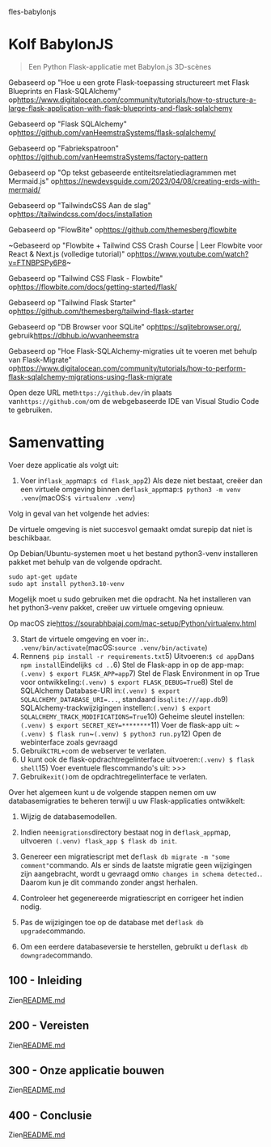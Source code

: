 fles-babylonjs

# Kolf BabylonJS

> Een Python Flask-applicatie met Babylon.js 3D-scènes

Gebaseerd op "Hoe u een grote Flask-toepassing structureert met Flask Blueprints en Flask-SQLAlchemy" op<https://www.digitalocean.com/community/tutorials/how-to-structure-a-large-flask-application-with-flask-blueprints-and-flask-sqlalchemy>

Gebaseerd op "Flask SQLAlchemy" op<https://github.com/vanHeemstraSystems/flask-sqlalchemy/>

Gebaseerd op "Fabriekspatroon" op<https://github.com/vanHeemstraSystems/factory-pattern>

Gebaseerd op "Op tekst gebaseerde entiteitsrelatiediagrammen met Mermaid.js" op<https://newdevsguide.com/2023/04/08/creating-erds-with-mermaid/>

Gebaseerd op "TailwindsCSS Aan de slag" op<https://tailwindcss.com/docs/installation>

Gebaseerd op "FlowBite" op<https://github.com/themesberg/flowbite>

~Gebaseerd op "Flowbite + Tailwind CSS Crash Course | Leer Flowbite voor React & Next.js (volledige tutorial)" op<https://www.youtube.com/watch?v=FTNBPSPy6P8>~

Gebaseerd op "Tailwind CSS Flask - Flowbite" op<https://flowbite.com/docs/getting-started/flask/>

Gebaseerd op "Tailwind Flask Starter" op<https://github.com/themesberg/tailwind-flask-starter>

Gebaseerd op "DB Browser voor SQLite" op<https://sqlitebrowser.org/>, gebruik<https://dbhub.io/wvanheemstra>

Gebaseerd op "Hoe Flask-SQLAlchemy-migraties uit te voeren met behulp van Flask-Migrate" op<https://www.digitalocean.com/community/tutorials/how-to-perform-flask-sqlalchemy-migrations-using-flask-migrate>

Open deze URL met`https://github.dev/`in plaats van`https://github.com/`om de webgebaseerde IDE van Visual Studio Code te gebruiken.

# Samenvatting

Voer deze applicatie als volgt uit:

1) Voer in`flask_app`map:`$ cd flask_app`2) Als deze niet bestaat, creëer dan een virtuele omgeving binnen de`flask_app`map:`$ python3 -m venv .venv`(macOS:`$ virtualenv .venv`)

Volg in geval van het volgende het advies:

De virtuele omgeving is niet succesvol gemaakt omdat surepip dat niet is
beschikbaar.

Op Debian/Ubuntu-systemen moet u het bestand python3-venv installeren
pakket met behulp van de volgende opdracht.

    sudo apt-get update
    sudo apt install python3.10-venv

Mogelijk moet u sudo gebruiken met die opdracht.  Na het installeren van het python3-venv
pakket, creëer uw virtuele omgeving opnieuw.

Op macOS zie<https://sourabhbajaj.com/mac-setup/Python/virtualenv.html>

3) Start de virtuele omgeving en voer in:`. .venv/bin/activate`(macOS:`source .venv/bin/activate`)
4) Rennen`$ pip install -r requirements.txt`5) Uitvoeren:`$ cd app`Dan`$ npm install`Eindelijk`$ cd ..`6) Stel de Flask-app in op de app-map:`(.venv) $ export FLASK_APP=app`7) Stel de Flask Environment in op True voor ontwikkeling:`(.venv) $ export FLASK_DEBUG=True`8) Stel de SQLAlchemy Database-URI in:`(.venv) $ export SQLALCHEMY_DATABASE_URI=...`, standaard is`sqlite:///app.db`9) SQLAlchemy-trackwijzigingen instellen:`(.venv) $ export SQLALCHEMY_TRACK_MODIFICATIONS=True`10) Geheime sleutel instellen:`(.venv) $ export SECRET_KEY=********`11) Voer de flask-app uit: ~`(.venv) $ flask run`~`(.venv) $ python3 run.py`12) Open de webinterface zoals gevraagd
13) Gebruik`CTRL+c`om de webserver te verlaten.
14) U kunt ook de flask-opdrachtregelinterface uitvoeren:`(.venv) $ flask shell`15) Voer eventuele flescommando's uit: >>>
16) Gebruik`exit()`om de opdrachtregelinterface te verlaten.

Over het algemeen kunt u de volgende stappen nemen om uw databasemigraties te beheren terwijl u uw Flask-applicaties ontwikkelt:

1) Wijzig de databasemodellen.

2) Indien nee`migrations`directory bestaat nog in de`flask_app`map, uitvoeren` (.venv) flask_app $ flask db init`.

3) Genereer een migratiescript met de`flask db migrate -m "some comment"`commando. Als er sinds de laatste migratie geen wijzigingen zijn aangebracht, wordt u gevraagd om`No changes in schema detected.`. Daarom kun je dit commando zonder angst herhalen.

4) Controleer het gegenereerde migratiescript en corrigeer het indien nodig.

5) Pas de wijzigingen toe op de database met de`flask db upgrade`commando.

6) Om een ​​eerdere databaseversie te herstellen, gebruikt u de`flask db downgrade`commando.

## 100 - Inleiding

Zien[README.md](./100/README.md)

## 200 - Vereisten

Zien[README.md](./200/README.md)

## 300 - Onze applicatie bouwen

Zien[README.md](./300/README.md)

## 400 - Conclusie

Zien[README.md](./400/README.md)
